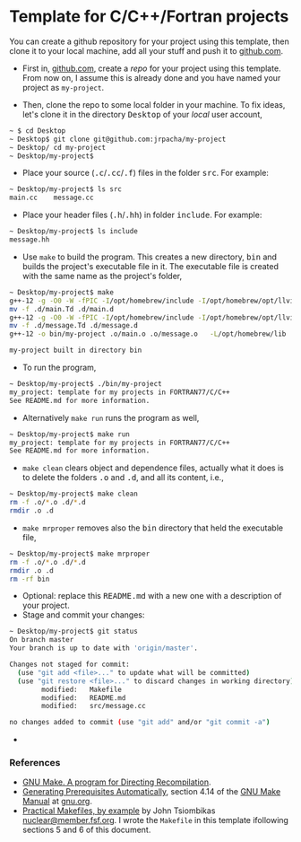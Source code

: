 # Template for C/C++/Fortran projects
You can create a github repository for your project using this template, then
clone it to your local machine, add all your stuff and push it to 
[github.com](https://www.github.com).

- First in, [github.com](htpps://www.github.com), create a _repo_ for your project
using this template. From now on, I assume this is already done and you have 
named your project as `my-project`.

- Then, clone the repo to some local folder in your machine. To fix ideas,
let's clone it in the directory <tt>Desktop</tt> of your _local_ user account,
```bash
~ $ cd Desktop
~ Desktop$ git clone git@github.com:jrpacha/my-project
~ Desktop/ cd my-project
~ Desktop/my-project$ 
```
- Place your source (<tt>.c</tt>/<tt>.cc</tt>/<tt>.f</tt>)
files in the folder <tt>src</tt>. For example:
```bash
~ Desktop/my-project$ ls src
main.cc    message.cc
```
- Place your header files (<tt>.h</tt>/<tt>.hh</tt>) in folder
<tt>include</tt>. For example:
```bash
~ Desktop/my-project$ ls include
message.hh
```
- Use `make` to build the program. This creates a new directory,
<tt>bin</tt> and builds the project's executable file in it. The executable
file is created with the same name as the project's folder,
```bash
~ Desktop/my-project$ make
g++-12 -g -O0 -W -fPIC -I/opt/homebrew/include -I/opt/homebrew/opt/llvim/include -cpp -MMD -MP -MF .d/main.Td  -Iinclude -c src/main.cc -o.o/main.o
mv -f .d/main.Td .d/main.d
g++-12 -g -O0 -W -fPIC -I/opt/homebrew/include -I/opt/homebrew/opt/llvim/include -cpp -MMD -MP -MF .d/message.Td  -Iinclude -c src/message.cc -o.o/message.o
mv -f .d/message.Td .d/message.d
g++-12 -o bin/my-project .o/main.o .o/message.o   -L/opt/homebrew/lib   -L/opt/homebrew/lib

my-project built in directory bin
```
- To run the program,
```bash
~ Desktop/my-project$ ./bin/my-project
my_project: template for my projects in FORTRAN77/C/C++
See README.md for more information.
```
- Alternatively `make run` runs the program as well,
```bash
~ Desktop/my-project$ make run
my_project: template for my projects in FORTRAN77/C/C++
See README.md for more information.
```
- `make clean` clears object and dependence files, actually what it does is
to delete the folders <tt>.o</tt> and <tt>.d</tt>, and all its content,
i.e.,
```bash
~ Desktop/my-project$ make clean
rm -f .o/*.o .d/*.d
rmdir .o .d
```
- `make mrproper` removes also the <tt>bin</tt> directory that held the
executable file,
```bash
~ Desktop/my-project$ make mrproper
rm -f .o/*.o .d/*.d
rmdir .o .d
rm -rf bin
```
- Optional: replace this <tt>README.md</tt> with a new one with a
description of your project.
- Stage and commit your changes:
```bash
~ Desktop/my-project$ git status
On branch master
Your branch is up to date with 'origin/master'.

Changes not staged for commit:
  (use "git add <file>..." to update what will be committed)
  (use "git restore <file>..." to discard changes in working directory)
        modified:   Makefile
        modified:   README.md
        modified:   src/message.cc

no changes added to commit (use "git add" and/or "git commit -a")
``` 
-

### References
- [GNU Make. A program for Directing
Recompilation](https://make.mad-scientist.net/papers/advanced-auto-dependency-generation). 
- [Generating Prerequisites Automatically](https://www.gnu.org/software/make/manual/html_node/Automatic-Prerequisites.html),
section 4.14 of the [GNU Make
Manual](https://www.gnu.org/software/make/manual/) at
[gnu.org](www.gnu.org).
- [Practical Makefiles, by
example](http://nuclear.mutantstargoat.com/articles/make/) by John
Tsiombikas <a
href="mailto:nuclear@member.fsf.org">nuclear@member.fsf.org</a>. I wrote
the `Makefile` in this template ifollowing sections 5 and 6 of this document.
